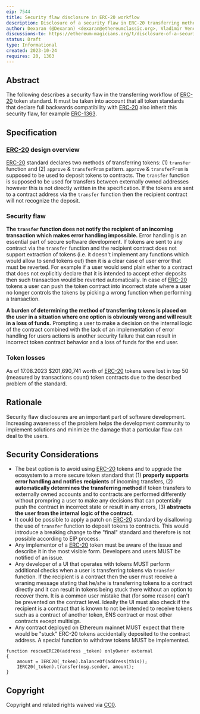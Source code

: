 ```yaml
---
eip: 7544
title: Security flaw disclosure in ERC-20 workflow
description: Disclosure of a security flaw in ERC-20 transferring method that caused a loss of $201,690,741 as of 17.08.2023.
author: Dexaran (@Dexaran) <dexaran@ethereumclassic.org>, Vladimir Vencálek <vladimir@callisto.network>, Yuriy Kharytoshin (@yuriy77k) <yuriy@callisto.network>, Laurent Riche (@spatialiste) <tonton@callisto.network>
discussions-to: https://ethereum-magicians.org/t/disclosure-of-a-security-flaw-in-erc-20-transferring-workflow/16249
status: Draft
type: Informational
created: 2023-10-24
requires: 20, 1363
---
```


## Abstract

The following describes a security flaw in the transferring workflow of [ERC-20](./eip-20.md) token standard. It must be taken into account that all token standards that declare full backwards compatibility with [ERC-20](./eip-20.md) also inherit this security flaw, for example [ERC-1363](./eip-1363.md).

## Specification

### [ERC-20](./eip-20.md) design overview

[ERC-20](./eip-20.md) standard declares two methods of transferring tokens: (1) `transfer`  function and (2) `approve` & `transferFrom` pattern. `approve` & `transferFrom` is supposed to be used to deposit tokens to contracts. The `transfer` function is supposed to be used for transfers between externally owned addresses however this is not directly written in the specification. If the tokens are sent to a contract address via the `transfer` function then the recipient contract will not recognize the deposit.

### Security flaw

**The `transfer` function does not notify the recipient of an incoming transaction which makes error handling impossible.** Error handling is an essential part of secure software development. If tokens are sent to any contract via the `transfer` function and the recipient contract does not support extraction of tokens (i.e. it doesn't implement any functions which would allow to send tokens out) then it is a clear case of user error that must be reverted. For example if a user would send plain ether to a contract that does not explicitly declare that it is intended to accept ether deposits then such transaction would be reverted automatically. In case of [ERC-20](./eip-20.md) tokens a user can push the token contract into incorrect state where a user no longer controls the tokens by picking a wrong function when performing a transaction.

**A burden of determining the method of transferring tokens is placed on the user in a situation where one option is obviously wrong and will result in a loss of funds.** Prompting a user to make a decision on the internal logic of the contract combined with the lack of an implementation of error handling for users actions is another security failure that can result in incorrect token contract behavior and a loss of funds for the end user.

### Token losses

As of 17.08.2023 $201,690,741 worth of [ERC-20](./eip-20.md) tokens were lost in top 50 (measured by transactions count) token contracts due to the described problem of the standard.

## Rationale

Security flaw disclosures are an important part of software development. Increasing awareness of the problem helps the development community to implement solutions and minimize the damage that a particular flaw can deal to the users.

## Security Considerations

- The best option is to avoid using [ERC-20](./eip-20.md) tokens and to upgrade the ecosystem to a more secure token standard that (1) **properly supports error handling and notifies recipients** of incoming transfers, (2) **automatically determines the transferring method** if token transfers to externally owned accounts and to contracts are performed differently without prompring a user to make any decisions that can potentially push the contract in incorrect state or result in any errors, (3) **abstracts the user from the internal logic of the contract**.
- It could be possible to apply a patch on [ERC-20](./eip-20.md) standard by disallowing the use of `transfer` function to deposit tokens to contracts. This would introduce a breaking change to the "final" standard and therefore is not possible according to EIP process.
- Any implementor of a [ERC-20](./eip-20.md) token must be aware of the issue and describe it in the most visible form. Developers and users MUST be notified of an issue.
- Any developer of a UI that operates with tokens MUST perform additional checks when a user is transferring tokens via `transfer` function. If the recipient is a contract then the user must receive a wraning message stating that he/she is transferring tokens to a contract directly and it can result in tokens being stuck there without an option to recover them. It is a common user mistake that (for some reason) can't be prevented on the contract level. Ideally the UI must also check if the recipient is a contract that is known to not be intended to receive tokens such as a contract of another token, ENS contract or most other contracts except multisigs.
- Any contract deployed on Ethereum mainnet MUST expect that there would be "stuck" ERC-20 tokens accidentally deposited to the contract address. A special function to withdraw tokens MUST be implemented.

```
function rescueERC20(address _token) onlyOwner external
{
    amount = IERC20(_token).balanceOf(address(this));
    IERC20(_token).transfer(msg.sender, amount);
}
```

## Copyright

Copyright and related rights waived via [CC0](../LICENSE.md).
